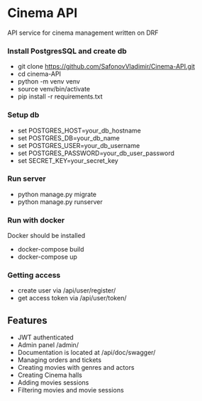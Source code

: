 # Cinema API
API service for cinema management written on DRF

### Install PostgresSQL and create db

- git clone https://github.com/SafonovVladimir/Cinema-API.git
- cd cinema-API
- python -m venv venv 
- source venv/bin/activate
- pip install -r requirements.txt

### Setup db
- set POSTGRES_HOST=your_db_hostname
- set POSTGRES_DB=your_db_name
- set POSTGRES_USER=your_db_username
- set POSTGRES_PASSWORD=your_db_user_password
- set SECRET_KEY=your_secret_key

### Run server
- python manage.py migrate
- python manage.py runserver

### Run with docker
Docker should be installed

- docker-compose build
- docker-compose up

### Getting access
- create user via /api/user/register/
- get access token via /api/user/token/

## Features
- JWT authenticated
- Admin panel /admin/
- Documentation is located at /api/doc/swagger/
- Managing orders and tickets
- Creating movies with genres and actors
- Creating Cinema halls
- Adding movies sessions
- Filtering movies and movie sessions
